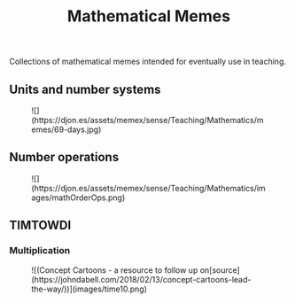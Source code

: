 ﻿---
title: Mathematical Memes
---
Collections of mathematical memes intended for eventually use in teaching.


## Units and number systems

<figure markdown>
![](https://djon.es/assets/memex/sense/Teaching/Mathematics/memes/69-days.jpg)
</figure>

## Number operations

<figure markdown>
![](https://djon.es/assets/memex/sense/Teaching/Mathematics/images/mathOrderOps.png)
</figure>

## TIMTOWDI

### Multiplication

<figure markdown>
![(Concept Cartoons - a resource to follow up on[source](https://johndabell.com/2018/02/13/concept-cartoons-lead-the-way/))](images/time10.png)
</figure>